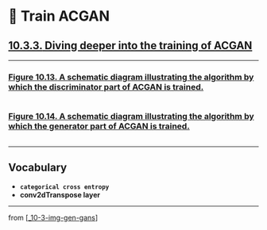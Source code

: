 # 🦋 Train ACGAN

## [**10.3.3.** Diving deeper into the training of ACGAN](https://livebook.manning.com/book/deep-learning-with-javascript/chapter-10/156)

---

### [**Figure 10.13.** A schematic diagram illustrating the algorithm by which the discriminator part of ACGAN is trained.](https://livebook.manning.com/book/deep-learning-with-javascript/chapter-10/ch10fig13)

<img src="">

### [**Figure 10.14.** A schematic diagram illustrating the algorithm by which the generator part of ACGAN is trained.](https://livebook.manning.com/book/deep-learning-with-javascript/chapter-10/ch10fig14)

<img src="">

---

## **Vocabulary**

- <b>`categorical cross entropy`</b>
- **conv2dTranspose layer**

<link rel="stylesheet" type="text/css" media="all" href="../../../assets/css/custom.css" />

---

from [[_10-3-img-gen-gans]]

[//begin]: # "Autogenerated link references for markdown compatibility"
[_10-3-img-gen-gans]: _10-3-img-gen-gans.md "🦋 Img Gen GANs"
[//end]: # "Autogenerated link references"
